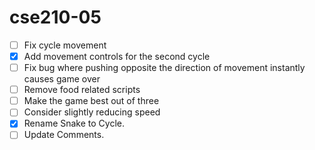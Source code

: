 # cse210-05


 - [ ] Fix cycle movement
 - [X] Add movement controls for the second cycle
 - [ ] Fix bug where pushing opposite the direction of movement instantly causes game over
 - [ ] Remove food related scripts
 - [ ] Make the game best out of three
 - [ ] Consider slightly reducing speed
 - [X] Rename Snake to Cycle.
 - [ ] Update Comments.
